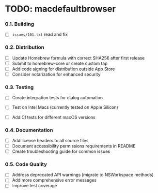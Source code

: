 # TODO: macdefaultbrowser

### 0.1. Building

- [ ] `issues/101.txt` read and fix

### 0.2. Distribution

- [ ] Update Homebrew formula with correct SHA256 after first release
- [ ] Submit to homebrew-core or create custom tap
- [ ] Add code signing for distribution outside App Store
- [ ] Consider notarization for enhanced security

### 0.3. Testing

- [ ] Create integration tests for dialog automation
- [ ] Test on Intel Macs (currently tested on Apple Silicon)
- [ ] Add CI tests for different macOS versions


### 0.4. Documentation

- [ ] Add license headers to all source files
- [ ] Document accessibility permissions requirements in README
- [ ] Create troubleshooting guide for common issues

### 0.5. Code Quality

- [ ] Address deprecated API warnings (migrate to NSWorkspace methods)
- [ ] Add more comprehensive error messages
- [ ] Improve test coverage
